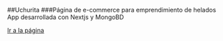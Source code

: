 ##Uchurita
###Página de e-commerce para emprendimiento de helados
App desarrollada con Nextjs y MongoBD

[Ir a la página](https://uchurita.vercel.app "Ir a la pagina")